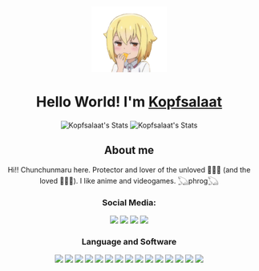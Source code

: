 <div align="center">
    <img src="la nako chikita.png" width="150px"/>
    <h1>
        Hello World! I'm <a href="https://github.com/Kopfsalaat">Kopfsalaat</a>
    </h1>
</div>
<div align="center">
    <img alt="Kopfsalaat's Stats" src="https://github-readme-stats.vercel.app/api?username=Kopfsalaat&count_private=true&theme=dark&hide_border=true&show_icons=true&locale=en" align="center" height="165px"/>
    <img alt="Kopfsalaat's Stats" src="https://github-readme-stats.vercel.app/api/top-langs/?username=Kopfsalaat&hide=html&theme=dark&hide_border=true&layout=compact" align="center" height="165px" width="560px"/>
</div>
<div align="center">
    <h2>
        About me
    </h2>
    <p>
        Hi!! Chunchunmaru here. Protector and lover of the unloved 🐸🐊🐍 (and the loved 🐶🦆🦊). I like anime and videogames. 𓆏phrog𓆏
    </p>
</div>

<div align="center">
    <h3 align="center">Social Media:</h3>
    <a href="https://www.instagram.com/chunchunmaaru._/?hl=es-la" target="_blank"><img src="https://img.icons8.com/?id=42819&size=2x&color=000000" height="100px"/></a>
    <a href="https://twitter.com/Kopfsalat7" target="_blank"><img src="https://img.icons8.com/?id=104322&size=2x&color=000000" height="100px"/></a>
    <a href="https://www.facebook.com/josefiitahbull.flores" target="_blank"><img src="https://img.icons8.com/?id=42804&size=2x&color=000000" height="100px"/></a>
    <a href="https://www.pinterest.cl/josefitahd/_created" target="_blank"><img src="https://img.icons8.com/?id=43180&size=2x&color=000000" height="100px"/></a>
</div>
<div align="center">
    <h3 align="center">Language and Software</h3>
    <img src="https://img.icons8.com/?id=121111&size=2x&color=000000" height="100px"/>
    <img src="https://img.icons8.com/?id=121464&size=2x&color=000000" height="100px"/>
    <img src="https://img.icons8.com/?id=46630&size=2x&color=000000" height="100px"/>
    <img src="https://img.icons8.com/?id=46605&size=2x&color=000000" height="100px"/>
    <img src="https://img.icons8.com/?id=107497&size=2x&color=000000" height="100px"/>
    <img src="https://img.icons8.com/?id=gYCTehfTlYk5&size=2x&color=000000" height="100px"/>
    <img src="https://img.icons8.com/?id=121463&size=2x&color=000000" height="100px"/>
    <img src="https://img.icons8.com/?id=46565&size=2x&color=000000" height="100px"/>
    <img src="https://img.icons8.com/?id=035lX6KoNhZf&size=2x&color=000000" height="100px"/>
    <img src="https://img.icons8.com/?id=42931&size=2x&color=000000" height="100px"/>
    <img src="https://img.icons8.com/?id=46979&size=2x&color=000000" height="100px"/>
    <img src="https://img.icons8.com/?id=42965&size=2x&color=000000" height="100px"/>
    <img src="https://img.icons8.com/?id=cjkjgEA3dnHx&size=2x&color=000000" height="100px"/>
    <img src="https://img.icons8.com/?id=42874&size=2x&color=000000" height="100px"/>
    <img src="https://img.icons8.com/?id=0ioabcvZG78O&size=2x&color=000000" height="100px"/>
</div>
